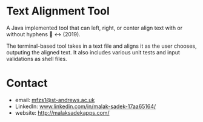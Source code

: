 # Text Alignment Tool
A Java implemented tool that can left, right, or center align text with or without hyphens 📝 ↔ (2019).

The terminal-based tool takes in a text file and aligns it as the user chooses, outputing the aligned text.
It also includes various unit tests and input validations as shell files.

# Contact

* email: mfzs1@st-andrews.ac.uk
* LinkedIn: www.linkedin.com/in/malak-sadek-17aa65164/
* website: http://malaksadekapps.com/
